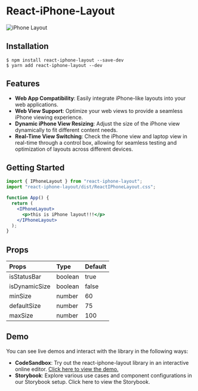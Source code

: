 # React-iPhone-Layout

![iPhone Layout](https://github.com/BangDori/react-iphone-layout/assets/44726494/02561622-0e59-44b4-ac13-2a6dc58178d0)

## Installation

```shell
$ npm install react-iphone-layout --save-dev
$ yarn add react-iphone-layout --dev
```

## Features

- **Web App Compatibility**: Easily integrate iPhone-like layouts into your web applications.
- **Web View Support**: Optimize your web views to provide a seamless iPhone viewing experience.
- **Dynamic iPhone View Resizing**: Adjust the size of the iPhone view dynamically to fit different content needs.
- **Real-Time View Switching**: Check the iPhone view and laptop view in real-time through a control box, allowing for seamless testing and optimization of layouts across different devices.

## Getting Started

```jsx
import { IPhoneLayout } from "react-iphone-layout";
import "react-iphone-layout/dist/ReactIPhoneLayout.css";

function App() {
  return (
    <IPhoneLayout>
      <p>this is iPhone layout!!!</p>
    </IPhoneLayout>
  );
}
```

## Props

| **Props**     | **Type** | **Default** |
| :------------ | :------- | :---------- |
| isStatusBar   | boolean  | true        |
| isDynamicSize | boolean  | false       |
| minSize       | number   | 60          |
| defaultSize   | number   | 75          |
| maxSize       | number   | 100         |

## Demo

You can see live demos and interact with the library in the following ways:

- **CodeSandbox**: Try out the react-iphone-layout library in an interactive online editor. [Click here to view the demo.](https://codesandbox.io/p/devbox/react-iphone-layout-y3mcl7)
- **Storybook**: Explore various use cases and component configurations in our Storybook setup. Click here to view the Storybook.
